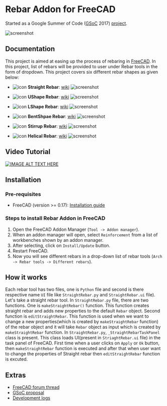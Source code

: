 # Rebar Addon for FreeCAD

Started as a Google Summer of Code ([GSoC](https://en.wikipedia.org/wiki/Google_Summer_of_Code) 2017) [project](https://summerofcode.withgoogle.com/archive/2017/projects/6536382147198976).

![screenshot](http://i.imgur.com/r9b5l7K.jpg)

## Documentation
This project is aimed at easing up the process of rebaring in [FreeCAD](https://www.freecadweb.org). In this project, list of rebars will be provided to user under Rebar tools in the form of dropdown. This project covers six different rebar shapes as given below:

- ![icon](https://www.freecadweb.org/wiki/images/thumb/6/69/Arch_Rebar_Straight.png/32px-Arch_Rebar_Straight.png) **Straight Rebar**: [wiki](https://www.freecadweb.org/wiki/Arch_Rebar_Straight)
![screenshot](https://www.freecadweb.org/wiki/images/f/fd/StraightRebar.png)

- ![icon](https://www.freecadweb.org/wiki/images/thumb/4/4d/Arch_Rebar_UShape.png/32px-Arch_Rebar_UShape.png) **UShape Rebar**: [wiki](https://www.freecadweb.org/wiki/Arch_Rebar_UShape)
![screenshot](https://www.freecadweb.org/wiki/images/3/35/Footing_UShapeRebar.png)

- ![icon](https://www.freecadweb.org/wiki/images/thumb/3/38/Arch_Rebar_LShape.png/32px-Arch_Rebar_LShape.png) **LShape Rebar**: [wiki](https://www.freecadweb.org/wiki/Arch_Rebar_LShape)
![screenshot](https://www.freecadweb.org/wiki/images/1/10/LShapeRebarNew.png)

- ![icon](https://www.freecadweb.org/wiki/images/thumb/0/0b/Arch_Rebar_BentShape.png/32px-Arch_Rebar_BentShape.png) **BentShpae Rebar**: [wiki](https://www.freecadweb.org/wiki/Arch_Rebar_BentShape)
![screenshot](https://www.freecadweb.org/wiki/images/e/e3/BentShapeRebar.png)

- ![icon](https://www.freecadweb.org/wiki/images/thumb/e/ef/Arch_Rebar_Stirrup.png/32px-Arch_Rebar_Stirrup.png) **Stirrup Rebar**: [wiki](https://www.freecadweb.org/wiki/Arch_Rebar_Stirrup)
![screenshot](https://www.freecadweb.org/wiki/images/9/9b/Stirrup.png)

- ![icon](https://www.freecadweb.org/wiki/images/thumb/c/c9/Arch_Rebar_Helical.png/32px-Arch_Rebar_Helical.png) **Helical Rebar**: [wiki](https://www.freecadweb.org/wiki/Arch_Rebar_Helical)
![screenshot](https://www.freecadweb.org/wiki/images/2/2f/HelicalRebar.png)

## Video Tutorial
[![IMAGE ALT TEXT HERE](http://i.imgur.com/ZQGCQoe.png)](https://www.youtube.com/watch?v=BYQQjEKmx5E&t=1435s)


## Installation

### Pre-requisites
- FreeCAD (version >= 0.17): [Installation guide](https://www.freecadweb.org/wiki/Installing)
 
### Steps to install Rebar Addon in FreeCAD
1. Open the FreeCAD Addon Manager (```Tool -> Addon manager```).
2. When an addon manager will open, select ```Reinforcement``` from a list of workbenches shown by an addon manager.
3. After selecting, click on ```Install/Update``` button.
4. Restart FreeCAD.
5. Now you will see different rebars in a drop-down list of rebar tools (```Arch -> Rebar tools -> Different rebars```).

## How it works
Each rebar tool has two files, one is ```Python``` file and second is there respective name ```UI``` file like ```StraightRebar.py``` and ```StraightRebar.ui``` file). Let's take a straight rebar tool. In ```StraightRebar.py``` file, there are two functions. One is ```makeStraightRebar()``` function. This function creates straight rebar and adds new properties to the default ```Rebar``` object. Second function is ```editStraightRebar```. This function is used when we want to change a new properties(which is created by ```makeStraightRebar``` function) of the rebar object and it will take ```Rebar``` object as input which is created by ```makeStraightRebar``` function. In ```StraightRebar.py```, ```_StraightRebarTaskPanel``` class is present. This class loads UI(present in ```StriaghtRebar.ui``` file) in the task panel of FreeCAD. First time when a user clicks on ```Apply``` or ```Ok``` button, then ```makeStraightRebar``` function is executed and after that when user want to change the properties of Straight rebar then ```editStraightRebar``` function is excuted. 

## Extras
- [FreeCAD forum thread](https://forum.freecadweb.org/viewtopic.php?f=8&t=22760)
- [GSoC proposal](https://brlcad.org/wiki/User:Amritpal_singh/gsoc_proposal)
- [Development logs](brlcad.org/wiki/User:Amritpal_singh/GSoC17/logs)
